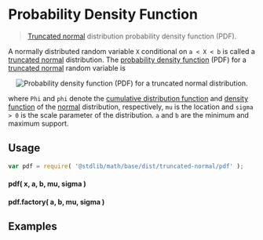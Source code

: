 # Probability Density Function

> [Truncated normal][truncated-normal] distribution probability density function (PDF).


<section class="intro">

A normally distributed random variable `X` conditional on `a < X < b` is called a [truncated normal][truncated-normal] distribution.
The [probability density function][pdf] (PDF) for a [truncated normal][truncated-normal] random variable is

<!-- <equation class="equation" label="eq:" align="center" raw="" alt=""> -->

<div class="equation" align="center" data-raw-text="f(x;\mu,\sigma,a,b) =  \begin{cases} \frac{\frac{1}{\sigma}\phi(\frac{x - \mu}{\sigma})}{\Phi(\frac{b - \mu}{\sigma}) - \Phi(\frac{a - \mu}{\sigma}) } &amp; \text{ if } a < x < b \\ 0 &amp; \text{ otherwise }
\end{cases}" data-equation="eq:pdf">
    <img src="" alt="Probability density function (PDF) for a truncated normal distribution.">
    <br>
</div>

<!-- </equation> -->

where `Phi` and `phi` denote the [cumulative distribution function][cdf] and [density function][pdf] of the [normal][normal] distribution, respectively, `mu` is the location  and `sigma > 0` is the scale parameter of the distribution. `a` and `b` are the minimum and maximum support.

</section>

<!-- /.intro -->


<section class="usage">

## Usage

``` javascript
var pdf = require( '@stdlib/math/base/dist/truncated-normal/pdf' );
```

#### pdf( x, a, b, mu, sigma )

#### pdf.factory( a, b, mu, sigma )

</section>

<!-- /.usage -->

<section class="examples">

## Examples

``` javascript

```

</section>

<!-- /.examples -->


<section class="links">

[cdf]: https://en.wikipedia.org/wiki/Cumulative_distribution_function
[pdf]: https://en.wikipedia.org/wiki/Probability_density_function
[normal]: https://en.wikipedia.org/wiki/Normal_distribution
[truncated-normal]: https://en.wikipedia.org/wiki/Truncated_normal_distribution

</section>

<!-- /.links -->
